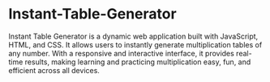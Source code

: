 # Instant-Table-Generator
Instant Table Generator is a dynamic web application built with JavaScript, HTML, and CSS. It allows users to instantly generate multiplication tables of any number. With a responsive and interactive interface, it provides real-time results, making learning and practicing multiplication easy, fun, and efficient across all devices.
